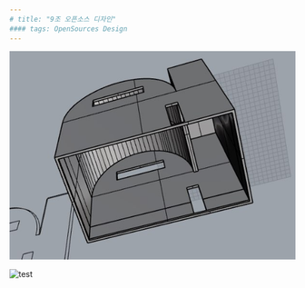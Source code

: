 ```yaml
---
# title: "9조 오픈소스 디자인"
#### tags: OpenSources Design
---
```


![test](KakaoTalk_Photo_2017-12-01-17-53-46-1.jpeg)

![test](https://github.com/hsreol/hsreol.github.io/blob/master/KakaoTalk_Photo_2017-12-01-16-17-41.jpeg)
